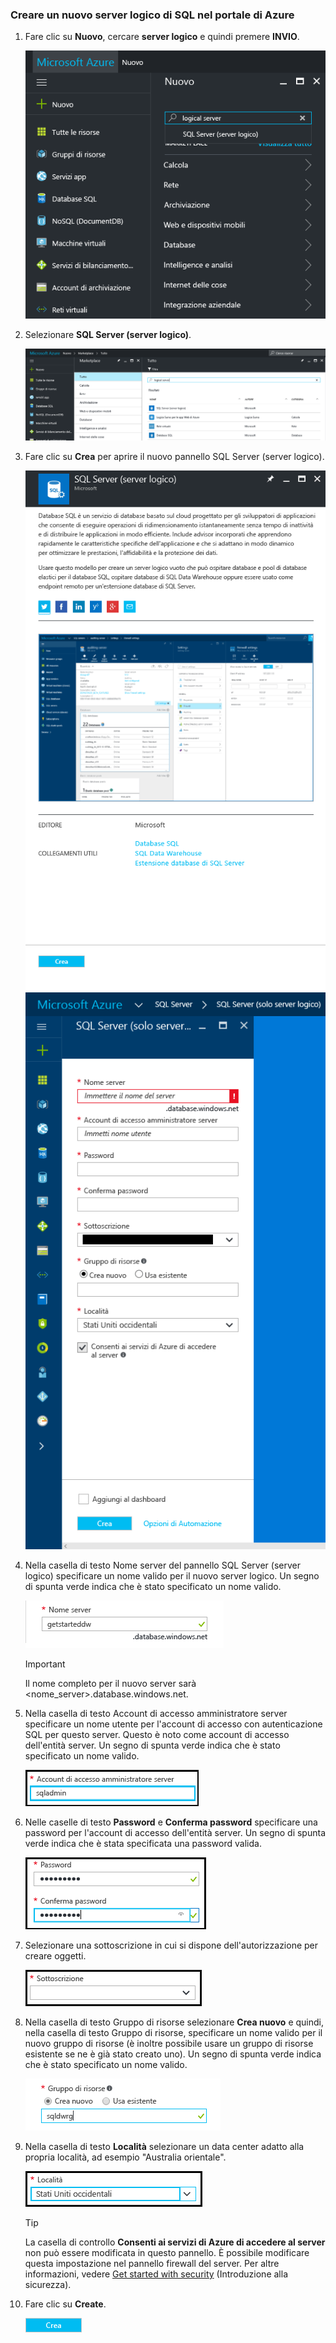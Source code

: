 ### <a name="create-a-new-logical-sql-server-in-the-azure-portal"></a>Creare un nuovo server logico di SQL nel portale di Azure

1. Fare clic su **Nuovo**, cercare **server logico** e quindi premere **INVIO**.

    ![Cercare il server logico](./media/sql-data-warehouse-create-logical-server/search-logical-server.png)
2. Selezionare **SQL Server (server logico)**. 

    ![Selezionare il server logico](./media/sql-data-warehouse-create-logical-server/select-logical-server.png)
  
3. Fare clic su **Crea** per aprire il nuovo pannello SQL Server (server logico).

   <kbd> ![Aprire il pannello del server logico](./media/sql-data-warehouse-create-logical-server/open-logical-server-blade.png) </kbd>
    <kbd>![Pannello del server logico](./media/sql-data-warehouse-create-logical-server/logical-server-blade.png) </kbd>
  
3. Nella casella di testo Nome server del pannello SQL Server (server logico) specificare un nome valido per il nuovo server logico. Un segno di spunta verde indica che è stato specificato un nome valido.
    
    ![nuovo nome server](./media/sql-data-warehouse-create-logical-server/new-name-logical-server.png)

    > [!IMPORTANT]
    > Il nome completo per il nuovo server sarà <nome_server>.database.windows.net.
    >
    
4. Nella casella di testo Account di accesso amministratore server specificare un nome utente per l'account di accesso con autenticazione SQL per questo server. Questo è noto come account di accesso dell'entità server. Un segno di spunta verde indica che è stato specificato un nome valido.
    
    ![account di accesso amministratore di sql](./media/sql-data-warehouse-create-logical-server/sql-admin-login.png)
5. Nelle caselle di testo **Password** e **Conferma password** specificare una password per l'account di accesso dell'entità server. Un segno di spunta verde indica che è stata specificata una password valida.
    
    ![password amministratore di sql](./media/sql-data-warehouse-create-logical-server/sql-admin-password.png)
6. Selezionare una sottoscrizione in cui si dispone dell'autorizzazione per creare oggetti.

    ![sottoscrizione](./media/sql-data-warehouse-create-logical-server/subscription.png)
7. Nella casella di testo Gruppo di risorse selezionare **Crea nuovo** e quindi, nella casella di testo Gruppo di risorse, specificare un nome valido per il nuovo gruppo di risorse (è inoltre possibile usare un gruppo di risorse esistente se ne è già stato creato uno). Un segno di spunta verde indica che è stato specificato un nome valido.

    ![nuovo gruppo di risorse](./media/sql-data-warehouse-create-logical-server/new-resource-group.png)

8. Nella casella di testo **Località** selezionare un data center adatto alla propria località, ad esempio "Australia orientale".
    
    ![località del server](./media/sql-data-warehouse-create-logical-server/server-location.png)
    
    > [!TIP]
    > La casella di controllo **Consenti ai servizi di Azure di accedere al server** non può essere modificata in questo pannello. È possibile modificare questa impostazione nel pannello firewall del server. Per altre informazioni, vedere [Get started with security](../articles/sql-database/sql-database-get-started-security.md) (Introduzione alla sicurezza).
    >
    
9. Fare clic su **Create**.

    ![Pulsante Crea](./media/sql-data-warehouse-create-logical-server/create.png)



<!--HONumber=Jan17_HO3-->


